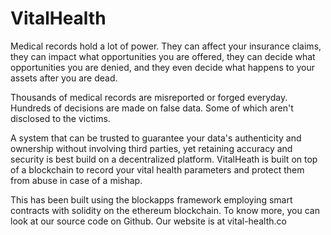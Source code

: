 # VitalHealth
Medical records hold a lot of power. They can affect your insurance claims, they can impact what opportunities you are offered, they can decide what opportunities you are denied, and they even decide what happens to your assets after you are dead.
    
Thousands of medical records are misreported or forged everyday. Hundreds of decisions are made on false data. Some of which aren't disclosed to the victims.

A system that can be trusted to guarantee your data's authenticity and ownership without involving third parties, yet retaining accuracy and security is best build on a decentralized platform. VitalHeath is built on top of a blockchain to record your vital health parameters and protect them from abuse in case of a mishap.

This has been built using the blockapps framework employing smart contracts with solidity on the ethereum blockchain. To know more, you can look at our source code on Github. Our website is at vital-health.co 

